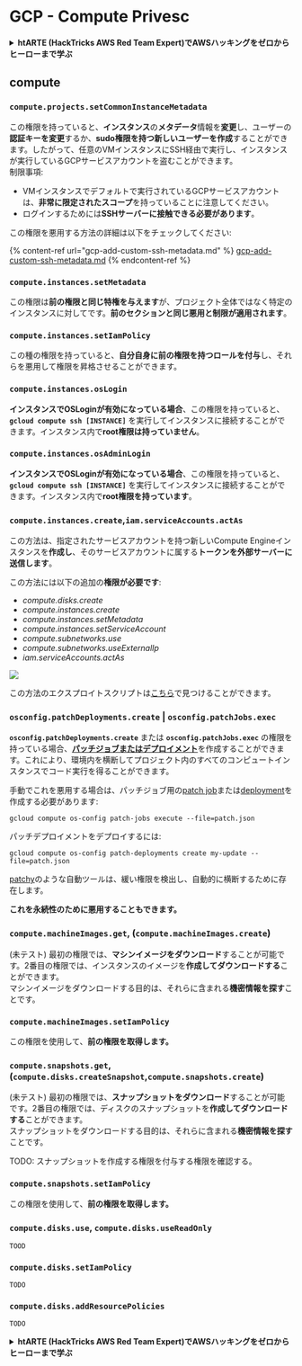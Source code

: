 # GCP - Compute Privesc

<details>

<summary><strong>htARTE (HackTricks AWS Red Team Expert)でAWSハッキングをゼロからヒーローまで学ぶ</strong></summary>

HackTricksをサポートする他の方法:

* **HackTricksにあなたの会社を広告したい**、または**HackTricksをPDFでダウンロードしたい**場合は、[**サブスクリプションプラン**](https://github.com/sponsors/carlospolop)をチェックしてください。
* [**公式PEASS & HackTricksグッズ**](https://peass.creator-spring.com)を入手する
* [**The PEASS Family**](https://opensea.io/collection/the-peass-family)を発見する、私たちの独占的な[**NFTs**](https://opensea.io/collection/the-peass-family)のコレクション
* 💬 [**Discordグループ**](https://discord.gg/hRep4RUj7f)に**参加する**か、[**telegramグループ**](https://t.me/peass)に参加するか、**Twitter** 🐦 [**@carlospolopm**](https://twitter.com/carlospolopm)を**フォローする**。
* [**HackTricks**](https://github.com/carlospolop/hacktricks)と[**HackTricks Cloud**](https://github.com/carlospolop/hacktricks-cloud)のgithubリポジトリにPRを提出して、あなたのハッキングのコツを共有する。

</details>

## compute

### `compute.projects.setCommonInstanceMetadata`

この権限を持っていると、**インスタンス**の**メタデータ**情報を**変更**し、ユーザーの**認証キーを変更**するか、**sudo権限を持つ新しいユーザーを作成**することができます。したがって、任意のVMインスタンスにSSH経由で実行し、インスタンスが実行しているGCPサービスアカウントを盗むことができます。\
制限事項:

* VMインスタンスでデフォルトで実行されているGCPサービスアカウントは、**非常に限定されたスコープ**を持っていることに注意してください。
* ログインするためには**SSHサーバーに接触できる必要があります**。

この権限を悪用する方法の詳細は以下をチェックしてください:

{% content-ref url="gcp-add-custom-ssh-metadata.md" %}
[gcp-add-custom-ssh-metadata.md](gcp-add-custom-ssh-metadata.md)
{% endcontent-ref %}

### `compute.instances.setMetadata`

この権限は**前の権限と同じ特権を与えます**が、プロジェクト全体ではなく特定のインスタンスに対してです。**前のセクションと同じ悪用と制限が適用されます**。

### `compute.instances.setIamPolicy`

この種の権限を持っていると、**自分自身に前の権限を持つロールを付与**し、それらを悪用して権限を昇格させることができます。

### **`compute.instances.osLogin`**

**インスタンスでOSLoginが有効になっている場合**、この権限を持っていると、**`gcloud compute ssh [INSTANCE]`** を実行してインスタンスに接続することができます。インスタンス内で**root権限は持っていません**。

### **`compute.instances.osAdminLogin`**

**インスタンスでOSLoginが有効になっている場合**、この権限を持っていると、**`gcloud compute ssh [INSTANCE]`** を実行してインスタンスに接続することができます。インスタンス内で**root権限を持っています**。

### `compute.instances.create`,`iam.serviceAccounts.actAs`

この方法は、指定されたサービスアカウントを持つ新しいCompute Engineインスタンスを**作成し**、そのサービスアカウントに属する**トークンを外部サーバーに送信します**。

この方法には以下の追加の**権限が必要です**:

* _compute.disks.create_
* _compute.instances.create_
* _compute.instances.setMetadata_
* _compute.instances.setServiceAccount_
* _compute.subnetworks.use_
* _compute.subnetworks.useExternalIp_
* _iam.serviceAccounts.actAs_

![](https://rhinosecuritylabs.com/wp-content/uploads/2020/04/image9-750x594.png)

この方法のエクスプロイトスクリプトは[こちら](https://github.com/RhinoSecurityLabs/GCP-IAM-Privilege-Escalation/blob/master/ExploitScripts/compute.instances.create.py)で見つけることができます。

### `osconfig.patchDeployments.create` | `osconfig.patchJobs.exec`

**`osconfig.patchDeployments.create`** または **`osconfig.patchJobs.exec`** の権限を持っている場合、[**パッチジョブまたはデプロイメント**](https://blog.raphael.karger.is/articles/2022-08/GCP-OS-Patching)を作成することができます。これにより、環境内を横断してプロジェクト内のすべてのコンピュートインスタンスでコード実行を得ることができます。

手動でこれを悪用する場合は、パッチジョブ用の[patch job](https://github.com/rek7/patchy/blob/main/pkg/engine/patches/patch\_job.json)または[deployment](https://github.com/rek7/patchy/blob/main/pkg/engine/patches/patch\_deployment.json)を作成する必要があります:

`gcloud compute os-config patch-jobs execute --file=patch.json`

パッチデプロイメントをデプロイするには:

`gcloud compute os-config patch-deployments create my-update --file=patch.json`

[patchy](https://github.com/rek7/patchy)のような自動ツールは、緩い権限を検出し、自動的に横断するために存在します。

**これを永続性のために悪用することもできます。**

### `compute.machineImages.get`, (`compute.machineImages.create`)

(未テスト) 最初の権限では、**マシンイメージをダウンロード**することが可能です。2番目の権限では、インスタンスのイメージを**作成してダウンロードする**ことができます。\
マシンイメージをダウンロードする目的は、それらに含まれる**機密情報を探す**ことです。

### `compute.machineImages.setIamPolicy`

この権限を使用して、**前の権限を取得します。**

### `compute.snapshots.get`, (`compute.disks.createSnapshot`,`compute.snapshots.create`)

(未テスト) 最初の権限では、**スナップショットをダウンロード**することが可能です。2番目の権限では、ディスクのスナップショットを**作成してダウンロードする**ことができます。\
スナップショットをダウンロードする目的は、それらに含まれる**機密情報を探す**ことです。

TODO: スナップショットを作成する権限を付与する権限を確認する。

### `compute.snapshots.setIamPolicy`

この権限を使用して、**前の権限を取得します。**

### `compute.disks.use`, `compute.disks.useReadOnly`

`TOOD`

### `compute.disks.setIamPolicy`

`TODO`

### `compute.disks.addResourcePolicies`

`TODO`

<details>

<summary><strong>htARTE (HackTricks AWS Red Team Expert)でAWSハッキングをゼロからヒーローまで学ぶ</strong></summary>

HackTricksをサポートする他の方法:

* **HackTricksにあなたの会社を広告したい**、または**HackTricksをPDFでダウンロードしたい**場合は、[**サブスクリプションプラン**](https://github.com/sponsors/carlospolop)をチェックしてください。
* [**公式PEASS & HackTricksグッズ**](https://peass.creator-spring.com)を入手する
* [**The PEASS Family**](https://opensea.io/collection/the-peass-family)を発見する、私たちの独占的な[**NFTs**](https://opensea.io/collection/the-peass-family)のコレクション
* 💬 [**Discordグループ**](https://discord.gg/hRep4RUj7f)に**参加する**か、[**telegramグループ**](https://t.me/peass)に参加するか、**Twitter** 🐦 [**@carlospolopm**](https://twitter.com/carlospolopm)を**フォローする**。
* [**HackTricks**](https://github.com/carlospolop/hacktricks)と[**HackTricks Cloud**](https://github.com/carlospolop/hacktricks-cloud)のgithubリポジトリにPRを提出して、あなたのハッキングのコツを共有する。

</details>
